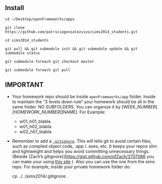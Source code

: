 ## Install

	cd ~/Desktop/openFrameworks/apps

	git clone https://github.com/patriciogonzalezvivo/sims2014_students.git

	cd sims2014_students

	git pull && git submodule init && git submodule update && git submodule status

	git submodule foreach git checkout master

	git submodule foreach git pull

## IMPORTANT

* Your homework repo should be inside ```openFrameworks/app``` folder. Inside to maintain the “3 levels down rule“ your homework should be all in the same folder. NO SUBFOLDERS. You can organize it by [WEEK_NUMBER]_[HOMEWORK_NUMBER]_[NAME]. For Example:

	- w01_h01_blabla
	- w01_h02_blabla
	- w02_h01_blabla 
 
* Remember to add a [```.gitignore```](https://gist.github.com/ofZach/3707086). This will tells git to avoid certain files, such as compiled object code, .app / .exes, etc. It keeps your repos slim and lightweight and helps you avoid committing unnecessary things. (Beside [Zach’s gitignore](https://gist.github.com/ofZach/3707086 you can make your using [this site](http://www.gitignore.io/) ). Also you can use the one from the sims repo. For example, inside your private homework folder do:

	cp ../../sims2014/.gitignore .


